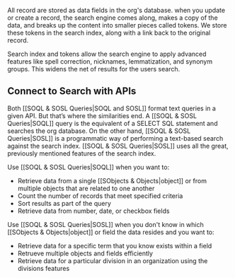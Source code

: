 All record are stored as data fields in the org's database. when you update or create a record, the search engine comes along, makes a copy of the data, and breaks up the content into smaller pieces called tokens. We store these tokens in the search index, along with a link back to the original record.

Search index and tokens allow the search engine to apply advanced features like spell correction, nicknames, lemmatization, and synonym groups. This widens the net of results for the users search. 

## Connect to Search with APIs

Both [[SOQL & SOSL Queries|SOQL and SOSL]] format text queries in a given API. But that’s where the similarities end. A [[SOQL & SOSL Queries|SOQL]] query is the equivalent of a SELECT SQL statement and searches the org database. On the other hand, [[SOQL & SOSL Queries|SOSL]] is a programmatic way of performing a text-based search against the search index. [[SOQL & SOSL Queries|SOSL]] uses all the great, previously mentioned features of the search index.

Use [[SOQL & SOSL Queries|SOQL]] when you want to:
- Retrieve data from a single [[SObjects & Objects|object]] or from multiple objects that are related to one another
- Count the number of records that meet specified criteria
- Sort results as part of the query
- Retrieve data from number, date, or checkbox fields 

Use [[SOQL & SOSL Queries|SOSL]] when you don't know in which [[SObjects & Objects|object]] or field the data resides and you want to: 
- Retrieve data for a specific term that you know exists within a field
- Retrueve multiple objects and fields efficiently
- Retrieve data for a particular division in an organization using the divisions features

